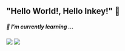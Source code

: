 ## "Hello World!, Hello Inkey!" 👋

<!--
**seoharuss/seoharuss** is a ✨ _special_ ✨ repository because its `README.md` (this file) appears on your GitHub profile.

Here are some ideas to get you started:

- 🔭 I’m currently working on ...
# 🌱 I’m currently learning ...

- 👯 I’m looking to collaborate on ...
- 🤔 I’m looking for help with ...
- 💬 Ask me about ...
- 📫 How to reach me: ...
- 😄 Pronouns: ...
- ⚡ Fun fact: ...
-->

##### 🌱 I’m currently learning ...
<p>
  <img src="https://img.shields.io/badge/c-00599C?style=flat-square&logo=C&logoColor=white"/>
  <img src="https://img.shields.io/badge/c++-033963?style=flat-square&logo=cplusplus&logoColor=white"/>
</p>
